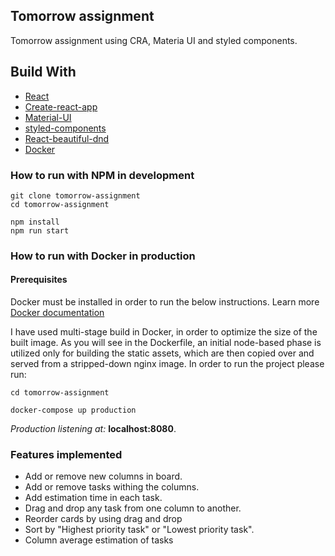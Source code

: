 ## Tomorrow assignment

Tomorrow assignment using CRA, Materia UI and styled components.
## Build With

* [React](https://reactjs.org/)
* [Create-react-app](https://create-react-app.dev)
* [Material-UI](https://material-ui.com/)
* [styled-components](https://styled-components.com/)
* [React-beautiful-dnd](https://github.com/atlassian/react-beautiful-dnd) 
* [Docker](https://www.docker.com/)

### How to run with NPM in development

```
git clone tomorrow-assignment
cd tomorrow-assignment
```

```
npm install
npm run start
```

### How to run with Docker in production

#### Prerequisites 

Docker must be installed in order to run the below instructions. 
Learn more [Docker documentation](https://docs.docker.com/)

I have used multi-stage build in Docker, in order to optimize the size of the built image. 
As you will see in the Dockerfile, an initial node-based phase is utilized only for building the static assets, which are then copied over and served from a stripped-down nginx image. 
In order to run the project please run:

```
cd tomorrow-assignment

docker-compose up production
```

*Production listening at:*  **localhost:8080**.

### Features implemented
* Add or remove new columns in board.
* Add or remove tasks withing the columns.
* Add estimation time in each task.
* Drag and drop any task from one column to another.
* Reorder cards by using drag and drop
* Sort by "Highest priority task" or "Lowest priority task".
* Column average estimation of tasks
